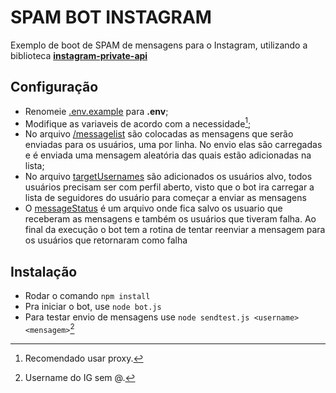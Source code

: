 # SPAM BOT INSTAGRAM
Exemplo de boot de SPAM de mensagens para o Instagram, utilizando a biblioteca **[instagram-private-api](https://www.npmjs.com/package/instagram-private-api)**
## Configuração
- Renomeie [.env.example](/.env.example) para **.env**;
- Modifique as variaveis de acordo com a necessidade[^1];
- No arquivo [/messagelist](/messagelist.txt) são colocadas as mensagens que serão enviadas para os usuários, uma por linha. No envio elas são carregadas e é enviada uma mensagem aleatória das quais estão adicionadas na lista;
- No arquivo [targetUsernames](/targetUsernames.txt) são adicionados os usuários alvo, todos usuários precisam ser com perfil aberto, visto que o bot ira carregar a lista de seguidores do usuário para começar a enviar as mensagens
- O [messageStatus](/messageStatus.json) é um arquivo onde fica salvo os usuario que receberam as mensagens e também os usuários que tiveram falha. Ao final da execução o bot tem a rotina de tentar reenviar a mensagem para os usuários que retornaram como falha
## Instalação
- Rodar o comando ```npm install```
- Pra iniciar o bot, use ```node bot.js```
- Para testar envio de mensagens use ```node sendtest.js <username> <mensagem>```[^2]

[^1]: Recomendado usar proxy.
[^2]: Username do IG sem @.
